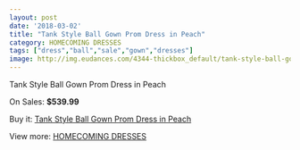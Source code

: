 ```yaml
---
layout: post
date: '2018-03-02'
title: "Tank Style Ball Gown Prom Dress in Peach"
category: HOMECOMING DRESSES
tags: ["dress","ball","sale","gown","dresses"]
image: http://img.eudances.com/4344-thickbox_default/tank-style-ball-gown-prom-dress-in-peach.jpg
---
```

Tank Style Ball Gown Prom Dress in Peach

On Sales: **$539.99**
<a href="https://www.eudances.com/en/homecoming-dresses/1453-tank-style-ball-gown-prom-dress-in-peach.html"><amp-img layout="responsive" width="600" height="600" src="//img.eudances.com/4344-thickbox_default/tank-style-ball-gown-prom-dress-in-peach.jpg" alt="Tank Style Ball Gown Prom Dress in Peach 0" /></a>

Buy it: [Tank Style Ball Gown Prom Dress in Peach](https://www.eudances.com/en/homecoming-dresses/1453-tank-style-ball-gown-prom-dress-in-peach.html "Tank Style Ball Gown Prom Dress in Peach")

View more: [HOMECOMING DRESSES](https://www.eudances.com/en/15-homecoming-dresses "HOMECOMING DRESSES")